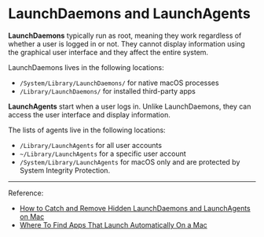 # LaunchDaemons and LaunchAgents

**LaunchDaemons** typically run as root, meaning they work regardless
 of whether a user is logged in or not. They cannot display information
 using the graphical user interface and they affect the entire
 system.

LaunchDaemons lives in the following locations:

  - `/System/Library/LaunchDaemons/` for native macOS processes
  - `/Library/LaunchDaemons/` for installed third-party apps

**LaunchAgents** start when a user logs in. Unlike LaunchDaemons, they
 can access the user interface and display information.

The lists of agents live in the following locations:

  - `/Library/LaunchAgents` for all user accounts
  - `~/Library/LaunchAgents` for a specific user account
  - `/System/Library/LaunchAgents` for macOS only and are protected by System Integrity Protection.


---

Reference:
  - [How to Catch and Remove Hidden LaunchDaemons and LaunchAgents on Mac](https://www.makeuseof.com/tag/hidden-launchdaemons-launchagents-mac/)
  - [Where To Find Apps That Launch Automatically On a Mac](https://macmost.com/where-to-find-apps-that-launch-automatically-on-a-mac.html)
